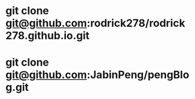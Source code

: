# git clone git@github.com:rodrick278/rodrick278.github.io.git


# git clone git@github.com:JabinPeng/pengBlog.git